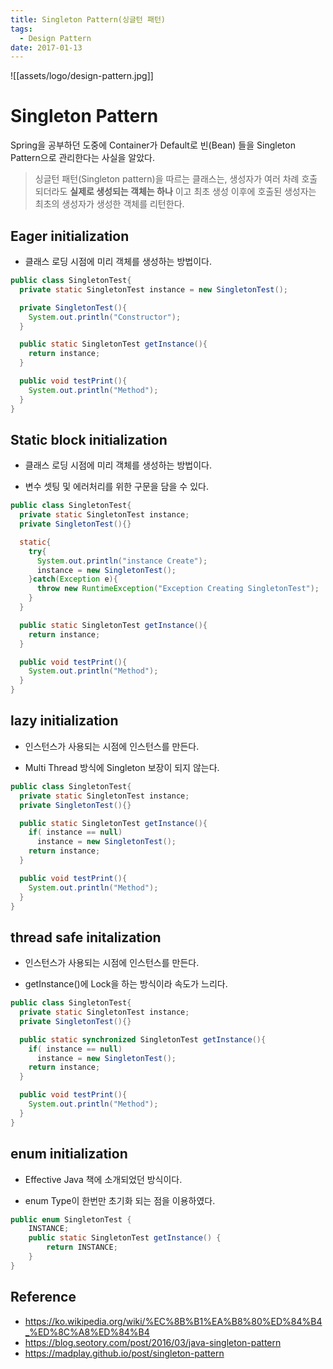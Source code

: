 ```yaml
---
title: Singleton Pattern(싱글턴 패턴)
tags:
  - Design Pattern
date: 2017-01-13
---
```


![[assets/logo/design-pattern.jpg]]

# **Singleton Pattern**

Spring을 공부하던 도중에 Container가 Default로 빈(Bean) 들을 Singleton Pattern으로 관리한다는 사실을 알았다.



> 싱글턴 패턴(Singleton pattern)을 따르는 클래스는, 생성자가 여러 차례 호출되더라도 **실제로 생성되는 객체는 하나** 이고 최초 생성 이후에 호출된 생성자는 최초의 생성자가 생성한 객체를 리턴한다.

## Eager initialization

- 클래스 로딩 시점에 미리 객체를 생성하는 방법이다.

```java
public class SingletonTest{
  private static SingletonTest instance = new SingletonTest();

  private SingletonTest(){
    System.out.println("Constructor");
  }

  public static SingletonTest getInstance(){
    return instance;
  }

  public void testPrint(){
    System.out.println("Method");
  }
}
```

## Static block initialization

- 클래스 로딩 시점에 미리 객체를 생성하는 방법이다.

- 변수 셋팅 및 에러처리를 위한 구문을 담을 수 있다.

```java
public class SingletonTest{
  private static SingletonTest instance;
  private SingletonTest(){}

  static{
    try{
      System.out.println("instance Create");
      instance = new SingletonTest();
    }catch(Exception e){
      throw new RuntimeException("Exception Creating SingletonTest");
    }
  }

  public static SingletonTest getInstance(){
    return instance;
  }

  public void testPrint(){
    System.out.println("Method");
  }
}
```

## lazy initialization

- 인스턴스가 사용되는 시점에 인스턴스를 만든다.

- Multi Thread 방식에 Singleton 보장이 되지 않는다.

```java
public class SingletonTest{
  private static SingletonTest instance;
  private SingletonTest(){}

  public static SingletonTest getInstance(){
    if( instance == null)
      instance = new SingletonTest();
    return instance;
  }

  public void testPrint(){
    System.out.println("Method");
  }
}
```

## thread safe initalization

- 인스턴스가 사용되는 시점에 인스턴스를 만든다.

- getInstance()에 Lock을 하는 방식이라 속도가 느리다.

```java
public class SingletonTest{
  private static SingletonTest instance;
  private SingletonTest(){}

  public static synchronized SingletonTest getInstance(){
    if( instance == null)
      instance = new SingletonTest();
    return instance;
  }

  public void testPrint(){
    System.out.println("Method");
  }
}
```

## enum initialization

- Effective Java 책에 소개되었던 방식이다.

- enum Type이 한번만 초기화 되는 점을 이용하였다.

```java
public enum SingletonTest {
	INSTANCE;
	public static SingletonTest getInstance() {
		return INSTANCE;
	}
}
```


## Reference
- <https://ko.wikipedia.org/wiki/%EC%8B%B1%EA%B8%80%ED%84%B4_%ED%8C%A8%ED%84%B4>
- <https://blog.seotory.com/post/2016/03/java-singleton-pattern>
- <https://madplay.github.io/post/singleton-pattern>

